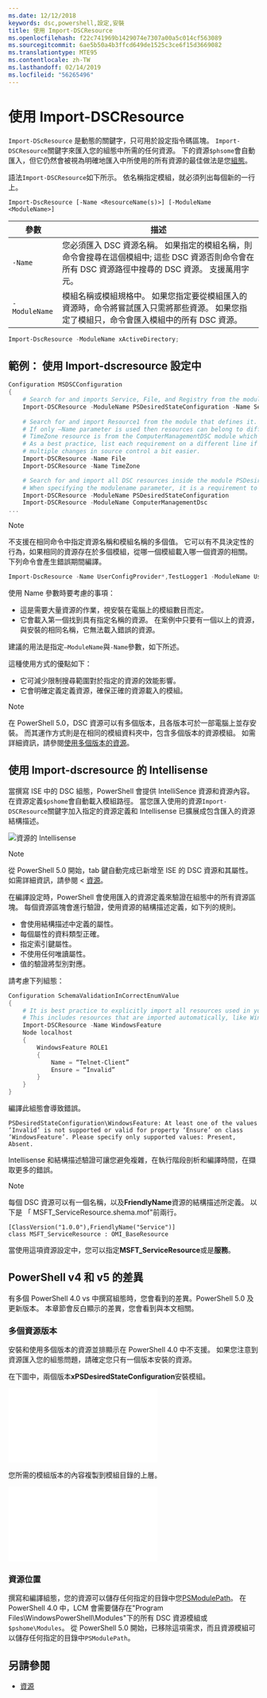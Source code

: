 ```yaml
---
ms.date: 12/12/2018
keywords: dsc,powershell,設定,安裝
title: 使用 Import-DSCResource
ms.openlocfilehash: f22c741969b1429074e7307a00a5c014cf563089
ms.sourcegitcommit: 6ae5b50a4b3ffcd649de1525c3ce6f15d3669082
ms.translationtype: MTE95
ms.contentlocale: zh-TW
ms.lasthandoff: 02/14/2019
ms.locfileid: "56265496"
---
```

# <a name="using-import-dscresource"></a>使用 Import-DSCResource

`Import-DScResource` 是動態的關鍵字，只可用於設定指令碼區塊。 `Import-DSCResource`關鍵字來匯入您的組態中所需的任何資源。 下的資源`$phsome`會自動匯入，但它仍然會被視為明確地匯入中所使用的所有資源的最佳做法是您[組態](Configurations.md)。

語法`Import-DSCResource`如下所示。  依名稱指定模組，就必須列出每個新的一行上。

```syntax
Import-DscResource [-Name <ResourceName(s)>] [-ModuleName <ModuleName>]
```

|參數  |描述  |
|---------|---------|
|`-Name`|您必須匯入 DSC 資源名稱。 如果指定的模組名稱，則命令會搜尋在這個模組中; 這些 DSC 資源否則命令會在所有 DSC 資源路徑中搜尋的 DSC 資源。 支援萬用字元。|
|`-ModuleName`|模組名稱或模組規格中。  如果您指定要從模組匯入的資源時，命令將嘗試匯入只需將那些資源。 如果您指定了模組只，命令會匯入模組中的所有 DSC 資源。|

```powershell
Import-DscResource -ModuleName xActiveDirectory;
```

## <a name="example-use-import-dscresource-within-a-configuration"></a>範例： 使用 Import-dscresource 設定中

```powershell
Configuration MSDSCConfiguration
{
    # Search for and imports Service, File, and Registry from the module PSDesiredStateConfiguration.
    Import-DSCResource -ModuleName PSDesiredStateConfiguration -Name Service, File, Registry
    
    # Search for and import Resource1 from the module that defines it.
    # If only –Name parameter is used then resources can belong to different PowerShell modules as well.
    # TimeZone resource is from the ComputerManagementDSC module which is not installed by default.
    # As a best practice, list each requirement on a different line if possible.  This makes reviewing
    # multiple changes in source control a bit easier.
    Import-DSCResource -Name File
    Import-DSCResource -Name TimeZone

    # Search for and import all DSC resources inside the module PSDesiredStateConfiguration.
    # When specifying the modulename parameter, it is a requirement to list each on a new line.
    Import-DSCResource -ModuleName PSDesiredStateConfiguration
    Import-DSCResource -ModuleName ComputerManagementDsc
...
```

> [!NOTE]
> 不支援在相同命令中指定資源名稱和模組名稱的多個值。 它可以有不具決定性的行為，如果相同的資源存在於多個模組，從哪一個模組載入哪一個資源的相關。 下列命令會產生錯誤期間編譯。
>
> ```powershell
> Import-DscResource -Name UserConfigProvider*,TestLogger1 -ModuleName UserConfigProv,PsModuleForTestLogger
> ```

使用 Name 參數時要考慮的事項：

- 這是需要大量資源的作業，視安裝在電腦上的模組數目而定。
- 它會載入第一個找到具有指定名稱的資源。 在案例中只要有一個以上的資源，與安裝的相同名稱，它無法載入錯誤的資源。

建議的用法是指定`–ModuleName`與`-Name`參數，如下所述。

這種使用方式的優點如下：

- 它可減少限制搜尋範圍對於指定的資源的效能影響。
- 它會明確定義定義資源，確保正確的資源載入的模組。

> [!NOTE]
> 在 PowerShell 5.0，DSC 資源可以有多個版本，且各版本可於一部電腦上並存安裝。 而其運作方式則是在相同的模組資料夾中，包含多個版本的資源模組。
> 如需詳細資訊，請參閱[使用多個版本的資源](sxsresource.md)。

## <a name="intellisense-with-import-dscresource"></a>使用 Import-dscresource 的 Intellisense

當撰寫 ISE 中的 DSC 組態，PowerShell 會提供 IntelliSence 資源和資源內容。 在資源定義`$pshome`會自動載入模組路徑。 當您匯入使用的資源`Import-DSCResource`關鍵字加入指定的資源定義和 Intellisense 已擴展成包含匯入的資源結構描述。

![資源的 Intellisense](/media/resource-intellisense.png)

> [!NOTE]
> 從 PowerShell 5.0 開始，tab 鍵自動完成已新增至 ISE 的 DSC 資源和其屬性。 如需詳細資訊，請參閱 <<c0> [ 資源](../resources/resources.md)。

在編譯設定時，PowerShell 會使用匯入的資源定義來驗證在組態中的所有資源區塊。
每個資源區塊會進行驗證，使用資源的結構描述定義，如下列的規則。

- 會使用結構描述中定義的屬性。
- 每個屬性的資料類型正確。
- 指定索引鍵屬性。
- 不使用任何唯讀屬性。
- 值的驗證將型別對應。

請考慮下列組態：

```powershell
Configuration SchemaValidationInCorrectEnumValue
{
    # It is best practice to explicitly import all resources used in your Configuration.
    # This includes resources that are imported automatically, like WindowsFeature.
    Import-DSCResource -Name WindowsFeature
    Node localhost
    {
        WindowsFeature ROLE1
        {
            Name = “Telnet-Client”
            Ensure = “Invalid”
        }
    }
}
```

編譯此組態會導致錯誤。

```output
PSDesiredStateConfiguration\WindowsFeature: At least one of the values ‘Invalid’ is not supported or valid for property ‘Ensure’ on class ‘WindowsFeature’. Please specify only supported values: Present, Absent.
```

Intellisense 和結構描述驗證可讓您避免複雜，在執行階段剖析和編譯時間，在擷取更多的錯誤。

> [!NOTE]
> 每個 DSC 資源可以有一個名稱，以及**FriendlyName**資源的結構描述所定義。 以下是 「 MSFT_ServiceResource.shema.mof"前兩行。
> ```syntax
> [ClassVersion("1.0.0"),FriendlyName("Service")]
> class MSFT_ServiceResource : OMI_BaseResource
> ```
> 當使用這項資源設定中，您可以指定**MSFT_ServiceResource**或是**服務**。

## <a name="powershell-v4-and-v5-differences"></a>PowerShell v4 和 v5 的差異

有多個 PowerShell 4.0 vs 中撰寫組態時，您會看到的差異。PowerShell 5.0 及更新版本。 本章節會反白顯示的差異，您會看到與本文相關。

### <a name="multiple-resource-versions"></a>多個資源版本

安裝和使用多個版本的資源並排顯示在 PowerShell 4.0 中不支援。 如果您注意到資源匯入您的組態問題，請確定您只有一個版本安裝的資源。

在下圖中，兩個版本**xPSDesiredStateConfiguration**安裝模組。

![已修正的多個資源版本](/media/multiple-resource-versions-broken.md)

您所需的模組版本的內容複製到模組目錄的上層。

![已修正的多個資源版本](/media/multiple-resource-versions-fixed.md)

### <a name="resource-location"></a>資源位置

撰寫和編譯組態，您的資源可以儲存任何指定的目錄中您[PSModulePath](/powershell/developer/module/modifying-the-psmodulepath-installation-path)。 在 PowerShell 4.0 中，LCM 會需要儲存在"Program Files\WindowsPowerShell\Modules"下的所有 DSC 資源模組或`$pshome\Modules`。 從 PowerShell 5.0 開始，已移除這項需求，而且資源模組可以儲存任何指定的目錄中`PSModulePath`。

## <a name="see-also"></a>另請參閱

- [資源](../resources/resources.md)
